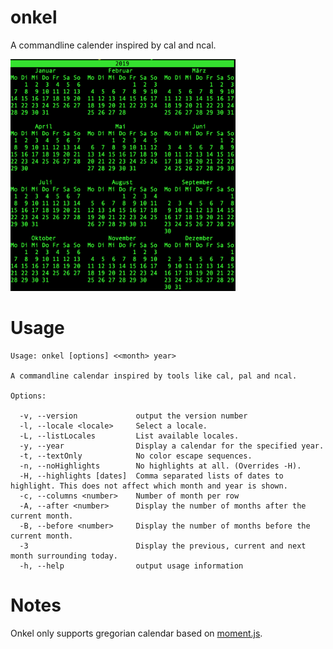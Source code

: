 # onkel
A commandline calender inspired by cal and ncal.


<img src="https://raw.githubusercontent.com/ztiromoritz/ncal-js/master/screenshot.png" alt="screenshot" width="360">

# Usage

```
Usage: onkel [options] <<month> year>

A commandline calendar inspired by tools like cal, pal and ncal.

Options:

  -v, --version             output the version number
  -l, --locale <locale>     Select a locale.
  -L, --listLocales         List available locales.
  -y, --year                Display a calendar for the specified year.
  -t, --textOnly            No color escape sequences.
  -n, --noHighlights        No highlights at all. (Overrides -H).
  -H, --highlights [dates]  Comma separated lists of dates to highlight. This does not affect which month and year is shown.
  -c, --columns <number>    Number of month per row
  -A, --after <number>      Display the number of months after the current month.
  -B, --before <number>     Display the number of months before the current month.
  -3                        Display the previous, current and next month surrounding today.
  -h, --help                output usage information
```

# Notes 
Onkel only supports gregorian calendar based on [moment.js](https://momentjs.com/).
